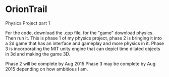 OrionTrail
==========

Physics Project part 1

For the code, download the .cpp file, for the "game"  download physics.  Then run it.
This is phase 1 of my physics project, phase 2 is bringing it into a 2d game that has an interface and gameplay and more physics in it.  Phase 3 is incorporating the MIT unity engine that can depict time dilated objects in 3d and making the game 3D.

Phase 2 will be complete by Aug 2015
Phase 3 may be complete by Aug 2015 depending on how ambitious I am.
